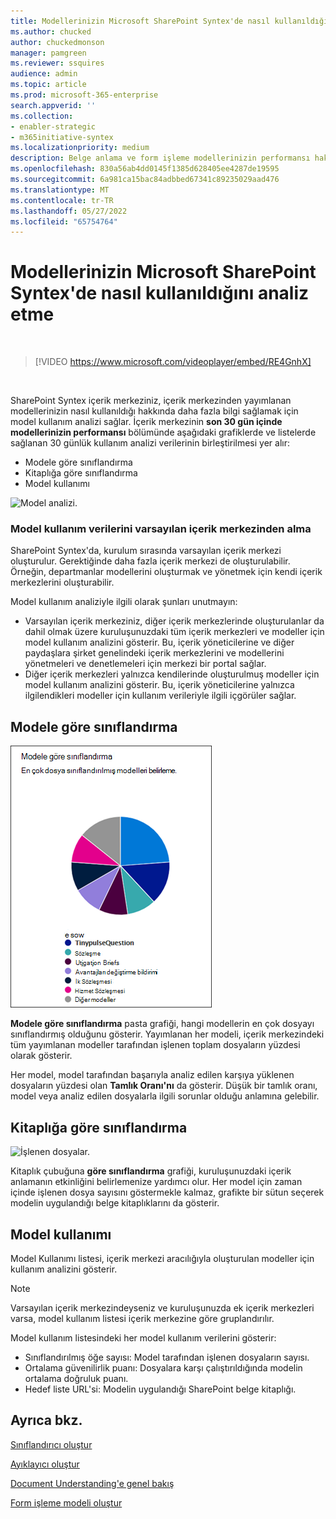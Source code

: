 ```yaml
---
title: Modellerinizin Microsoft SharePoint Syntex'de nasıl kullanıldığını analiz etme
ms.author: chucked
author: chuckedmonson
manager: pamgreen
ms.reviewer: ssquires
audience: admin
ms.topic: article
ms.prod: microsoft-365-enterprise
search.appverid: ''
ms.collection:
- enabler-strategic
- m365initiative-syntex
ms.localizationpriority: medium
description: Belge anlama ve form işleme modellerinizin performansı hakkında daha fazla bilgi bulmayı öğrenin.
ms.openlocfilehash: 830a56ab4dd0145f1385d628405ee4287de19595
ms.sourcegitcommit: 6a981ca15bac84adbbed67341c89235029aad476
ms.translationtype: MT
ms.contentlocale: tr-TR
ms.lasthandoff: 05/27/2022
ms.locfileid: "65754764"
---
```

# <a name="analyze-how-your-models-are-used-in-microsoft-sharepoint-syntex"></a>Modellerinizin Microsoft SharePoint Syntex'de nasıl kullanıldığını analiz etme

</br>

> [!VIDEO https://www.microsoft.com/videoplayer/embed/RE4GnhX]  

</br>


SharePoint Syntex içerik merkeziniz, içerik merkezinden yayımlanan modellerinizin nasıl kullanıldığı hakkında daha fazla bilgi sağlamak için model kullanım analizi sağlar. İçerik merkezinin <b>son 30 gün içinde modellerinizin performansı</b> bölümünde aşağıdaki grafiklerde ve listelerde sağlanan 30 günlük kullanım analizi verilerinin birleştirilmesi yer alır:

- Modele göre sınıflandırma
- Kitaplığa göre sınıflandırma
- Model kullanımı 

 ![Model analizi.](../media/content-understanding/model-analytics.png) </br>

### <a name="roll-up-of-model-usage-data-in-the-default-content-center"></a>Model kullanım verilerini varsayılan içerik merkezinden alma

SharePoint Syntex'da, kurulum sırasında varsayılan içerik merkezi oluşturulur. Gerektiğinde daha fazla içerik merkezi de oluşturulabilir. Örneğin, departmanlar modellerini oluşturmak ve yönetmek için kendi içerik merkezlerini oluşturabilir. 

Model kullanım analiziyle ilgili olarak şunları unutmayın:

- Varsayılan içerik merkeziniz, diğer içerik merkezlerinde oluşturulanlar da dahil olmak üzere kuruluşunuzdaki tüm içerik merkezleri ve modeller için model kullanım analizini gösterir. Bu, içerik yöneticilerine ve diğer paydaşlara şirket genelindeki içerik merkezlerini ve modellerini yönetmeleri ve denetlemeleri için merkezi bir portal sağlar.  
- Diğer içerik merkezleri yalnızca kendilerinde oluşturulmuş modeller için model kullanım analizini gösterir. Bu, içerik yöneticilerine yalnızca ilgilendikleri modeller için kullanım verileriyle ilgili içgörüler sağlar.


## <a name="classification-by-model"></a>Modele göre sınıflandırma

   ![Toplam model yüzdesi.](../media/content-understanding/total-model-percentage.png) </br>

**Modele göre sınıflandırma** pasta grafiği, hangi modellerin en çok dosyayı sınıflandırmış olduğunu gösterir. Yayımlanan her modeli, içerik merkezindeki tüm yayımlanan modeller tarafından işlenen toplam dosyaların yüzdesi olarak gösterir.

Her model, model tarafından başarıyla analiz edilen karşıya yüklenen dosyaların yüzdesi olan **Tamlık Oranı'nı** da gösterir. Düşük bir tamlık oranı, model veya analiz edilen dosyalarla ilgili sorunlar olduğu anlamına gelebilir.

## <a name="classification-by-library"></a>Kitaplığa göre sınıflandırma

   ![İşlenen dosyalar.](../media/content-understanding/files-processed-over-time.png) </br>

Kitaplık çubuğuna **göre sınıflandırma** grafiği, kuruluşunuzdaki içerik anlamanın etkinliğini belirlemenize yardımcı olur.  Her model için zaman içinde işlenen dosya sayısını göstermekle kalmaz, grafikte bir sütun seçerek modelin uygulandığı belge kitaplıklarını da gösterir.


## <a name="model-usage"></a>Model kullanımı

Model Kullanımı listesi, içerik merkezi aracılığıyla oluşturulan modeller için kullanım analizini gösterir.  

> [!NOTE]
> Varsayılan içerik merkezindeyseniz ve kuruluşunuzda ek içerik merkezleri varsa, model kullanım listesi içerik merkezine göre gruplandırılır.

Model kullanım listesindeki her model kullanım verilerini gösterir:

- Sınıflandırılmış öğe sayısı: Model tarafından işlenen dosyaların sayısı.
- Ortalama güvenilirlik puanı: Dosyalara karşı çalıştırıldığında modelin ortalama doğruluk puanı.
- Hedef liste URL'si: Modelin uygulandığı SharePoint belge kitaplığı.



## <a name="see-also"></a>Ayrıca bkz.
[Sınıflandırıcı oluştur](create-a-classifier.md)

[Ayıklayıcı oluştur](create-an-extractor.md)

[Document Understanding'e genel bakış](document-understanding-overview.md)

[Form işleme modeli oluştur](create-a-form-processing-model.md)  
